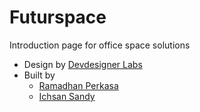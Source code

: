 # Futurspace

Introduction page for office space solutions

- Design by [Devdesigner Labs](https://www.instagram.com/devsignerlabs/)
- Built by
  - [Ramadhan Perkasa](https://github.com/madunn123/)
  - [Ichsan Sandy](https://github.com/ichsansandy/)

